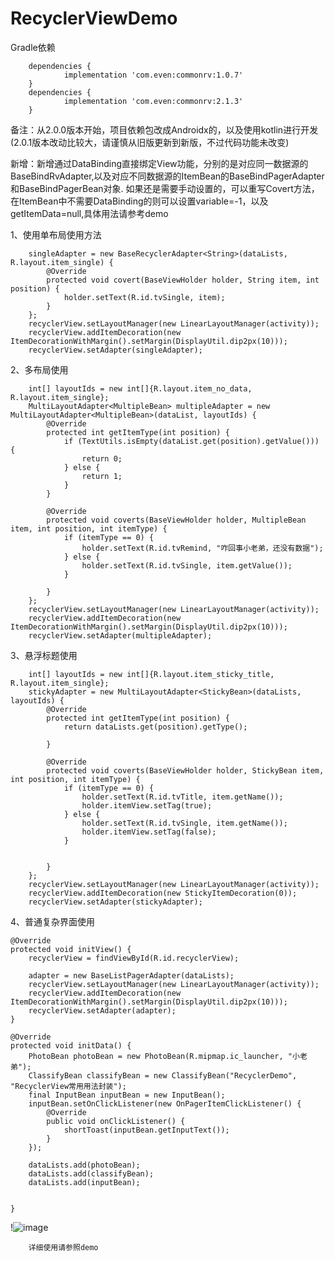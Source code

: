 # RecyclerViewDemo

Gradle依赖


        dependencies {
                implementation 'com.even:commonrv:1.0.7'
        }
        dependencies {
                implementation 'com.even:commonrv:2.1.3'
        }

备注：从2.0.0版本开始，项目依赖包改成Androidx的，以及使用kotlin进行开发(2.0.1版本改动比较大，请谨慎从旧版更新到新版，不过代码功能未改变)

新增：新增通过DataBinding直接绑定View功能，分别的是对应同一数据源的BaseBindRvAdapter,以及对应不同数据源的ItemBean的BaseBindPagerAdapter和BaseBindPagerBean对象.
如果还是需要手动设置的，可以重写Covert方法，在ItemBean中不需要DataBinding的则可以设置variable=-1，以及getItemData=null,具体用法请参考demo

1、使用单布局使用方法


        singleAdapter = new BaseRecyclerAdapter<String>(dataLists, R.layout.item_single) {
            @Override
            protected void covert(BaseViewHolder holder, String item, int position) {
                holder.setText(R.id.tvSingle, item);
            }
        };
        recyclerView.setLayoutManager(new LinearLayoutManager(activity));
        recyclerView.addItemDecoration(new ItemDecorationWithMargin().setMargin(DisplayUtil.dip2px(10)));
        recyclerView.setAdapter(singleAdapter);



2、多布局使用

        int[] layoutIds = new int[]{R.layout.item_no_data, R.layout.item_single};
        MultiLayoutAdapter<MultipleBean> multipleAdapter = new MultiLayoutAdapter<MultipleBean>(dataList, layoutIds) {
            @Override
            protected int getItemType(int position) {
                if (TextUtils.isEmpty(dataList.get(position).getValue())) {
                    return 0;
                } else {
                    return 1;
                }
            }

            @Override
            protected void coverts(BaseViewHolder holder, MultipleBean item, int position, int itemType) {
                if (itemType == 0) {
                    holder.setText(R.id.tvRemind, "咋回事小老弟，还没有数据");
                } else {
                    holder.setText(R.id.tvSingle, item.getValue());
                }

            }
        };
        recyclerView.setLayoutManager(new LinearLayoutManager(activity));
        recyclerView.addItemDecoration(new ItemDecorationWithMargin().setMargin(DisplayUtil.dip2px(10)));
        recyclerView.setAdapter(multipleAdapter);



3、悬浮标题使用

        int[] layoutIds = new int[]{R.layout.item_sticky_title, R.layout.item_single};
        stickyAdapter = new MultiLayoutAdapter<StickyBean>(dataLists, layoutIds) {
            @Override
            protected int getItemType(int position) {
                return dataLists.get(position).getType();

            }

            @Override
            protected void coverts(BaseViewHolder holder, StickyBean item, int position, int itemType) {
                if (itemType == 0) {
                    holder.setText(R.id.tvTitle, item.getName());
                    holder.itemView.setTag(true);
                } else {
                    holder.setText(R.id.tvSingle, item.getName());
                    holder.itemView.setTag(false);
                }


            }
        };
        recyclerView.setLayoutManager(new LinearLayoutManager(activity));
        recyclerView.addItemDecoration(new StickyItemDecoration(0));
        recyclerView.setAdapter(stickyAdapter);



4、普通复杂界面使用



    @Override
    protected void initView() {
        recyclerView = findViewById(R.id.recyclerView);

        adapter = new BaseListPagerAdapter(dataLists);
        recyclerView.setLayoutManager(new LinearLayoutManager(activity));
        recyclerView.addItemDecoration(new ItemDecorationWithMargin().setMargin(DisplayUtil.dip2px(10)));
        recyclerView.setAdapter(adapter);
    }

    @Override
    protected void initData() {
        PhotoBean photoBean = new PhotoBean(R.mipmap.ic_launcher, "小老弟");
        ClassifyBean classifyBean = new ClassifyBean("RecyclerDemo", "RecyclerView常用用法封装");
        final InputBean inputBean = new InputBean();
        inputBean.setOnClickListener(new OnPagerItemClickListener() {
            @Override
            public void onClickListener() {
                shortToast(inputBean.getInputText());
            }
        });

        dataLists.add(photoBean);
        dataLists.add(classifyBean);
        dataLists.add(inputBean);


    }

!![image](https://github.com/panyiyiyi/RecyclerViewDemo/blob/master/test.gif)



        详细使用请参照demo



